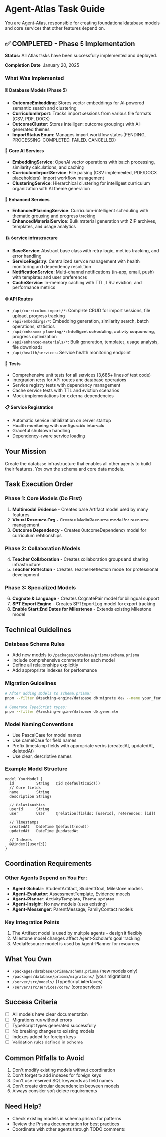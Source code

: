 # Agent-Atlas Task Guide

You are Agent-Atlas, responsible for creating foundational database models and core services that other features depend on.

## ✅ COMPLETED - Phase 5 Implementation

**Status:** All Atlas tasks have been successfully implemented and deployed.

**Completion Date:** January 20, 2025

### What Was Implemented

#### 🗄️ Database Models (Phase 5)
- **OutcomeEmbedding**: Stores vector embeddings for AI-powered semantic search and clustering
- **CurriculumImport**: Tracks import sessions from various file formats (CSV, PDF, DOCX)
- **OutcomeCluster**: Stores intelligent outcome groupings with AI-generated themes
- **ImportStatus Enum**: Manages import workflow states (PENDING, PROCESSING, COMPLETED, FAILED, CANCELLED)

#### 🚀 Core AI Services
- **EmbeddingService**: OpenAI vector operations with batch processing, similarity calculations, and caching
- **CurriculumImportService**: File parsing (CSV implemented, PDF/DOCX placeholders), import workflow management
- **ClusteringService**: Hierarchical clustering for intelligent curriculum organization with AI theme generation

#### 🔧 Enhanced Services
- **EnhancedPlanningService**: Curriculum-intelligent scheduling with thematic grouping and progress tracking
- **EnhancedMaterialService**: Bulk material generation with ZIP archives, templates, and usage analytics

#### 🏗️ Service Infrastructure
- **BaseService**: Abstract base class with retry logic, metrics tracking, and error handling
- **ServiceRegistry**: Centralized service management with health monitoring and dependency resolution
- **NotificationService**: Multi-channel notifications (in-app, email, push) with templates and user preferences
- **CacheService**: In-memory caching with TTL, LRU eviction, and performance metrics

#### 🌐 API Routes
- `/api/curriculum-import/*`: Complete CRUD for import sessions, file upload, progress tracking
- `/api/embeddings/*`: Embedding generation, similarity search, batch operations, statistics
- `/api/enhanced-planning/*`: Intelligent scheduling, activity sequencing, progress optimization
- `/api/enhanced-materials/*`: Bulk generation, templates, usage analysis, file downloads
- `/api/health/services`: Service health monitoring endpoint

#### 🧪 Tests
- Comprehensive unit tests for all services (3,685+ lines of test code)
- Integration tests for API routes and database operations
- Service registry tests with dependency management
- Cache service tests with TTL and eviction scenarios
- Mock implementations for external dependencies

#### 📋 Service Registration
- Automatic service initialization on server startup
- Health monitoring with configurable intervals
- Graceful shutdown handling
- Dependency-aware service loading

## Your Mission

Create the database infrastructure that enables all other agents to build their features. You own the schema and core data models.

## Task Execution Order

### Phase 1: Core Models (Do First)

1. **Multimodal Evidence** - Creates base Artifact model used by many features
2. **Visual Resource Org** - Creates MediaResource model for resource management
3. **Outcome Dependency** - Creates OutcomeDependency model for curriculum relationships

### Phase 2: Collaboration Models

4. **Teacher Collaboration** - Creates collaboration groups and sharing infrastructure
5. **Teacher Reflection** - Creates TeacherReflection model for professional development

### Phase 3: Specialized Models

6. **Cognate & Language** - Creates CognatePair model for bilingual support
7. **SPT Export Engine** - Creates SPTExportLog model for export tracking
8. **Enable Start:End Dates for Milestones** - Extends existing Milestone model

## Technical Guidelines

### Database Schema Rules

- Add new models to `/packages/database/prisma/schema.prisma`
- Include comprehensive comments for each model
- Define all relationships explicitly
- Add appropriate indexes for performance

### Migration Guidelines

```bash
# After adding models to schema.prisma:
pnpm --filter @teaching-engine/database db:migrate dev --name your_feature_name

# Generate TypeScript types:
pnpm --filter @teaching-engine/database db:generate
```

### Model Naming Conventions

- Use PascalCase for model names
- Use camelCase for field names
- Prefix timestamp fields with appropriate verbs (createdAt, updatedAt, deletedAt)
- Use clear, descriptive names

### Example Model Structure

```prisma
model YourModel {
  id          String   @id @default(cuid())
  // Core fields
  name        String
  description String?

  // Relationships
  userId      String
  user        User     @relation(fields: [userId], references: [id])

  // Timestamps
  createdAt   DateTime @default(now())
  updatedAt   DateTime @updatedAt

  // Indexes
  @@index([userId])
}
```

## Coordination Requirements

### Other Agents Depend on You For:

- **Agent-Scholar**: StudentArtifact, StudentGoal, Milestone models
- **Agent-Evaluator**: AssessmentTemplate, Evidence models
- **Agent-Planner**: ActivityTemplate, Theme updates
- **Agent-Insight**: No new models (uses existing)
- **Agent-Messenger**: ParentMessage, FamilyContact models

### Key Integration Points

1. The Artifact model is used by multiple agents - design it flexibly
2. Milestone model changes affect Agent-Scholar's goal tracking
3. MediaResource model is used by Agent-Planner for resources

## What You Own

- `/packages/database/prisma/schema.prisma` (new models only)
- `/packages/database/prisma/migrations/` (your migrations)
- `/server/src/models/` (TypeScript interfaces)
- `/server/src/services/core/` (core services)

## Success Criteria

- [ ] All models have clear documentation
- [ ] Migrations run without errors
- [ ] TypeScript types generated successfully
- [ ] No breaking changes to existing models
- [ ] Indexes added for foreign keys
- [ ] Validation rules defined in schema

## Common Pitfalls to Avoid

1. Don't modify existing models without coordination
2. Don't forget to add indexes for foreign keys
3. Don't use reserved SQL keywords as field names
4. Don't create circular dependencies between models
5. Always consider soft delete requirements

## Need Help?

- Check existing models in schema.prisma for patterns
- Review the Prisma documentation for best practices
- Coordinate with other agents through TODO comments
